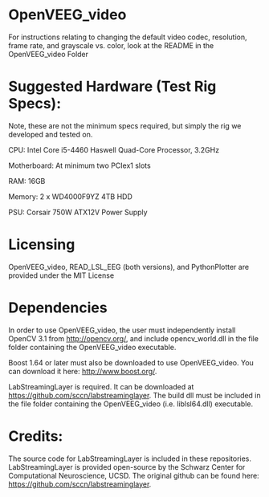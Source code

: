 # OpenVEEG_video
For instructions relating to changing the default video codec, resolution, frame rate, and grayscale vs. color, look at the README in the OpenVEEG_video Folder

# Suggested Hardware (Test Rig Specs):

Note, these are not the minimum specs required, but simply the rig we developed and tested on.

CPU: Intel Core i5-4460 Haswell Quad-Core Processor, 3.2GHz

Motherboard: At minimum two PCIex1 slots

RAM: 16GB

Memory: 2 x WD4000F9YZ 4TB HDD

PSU: Corsair 750W ATX12V Power Supply

# Licensing

OpenVEEG_video, READ_LSL_EEG (both versions), and PythonPlotter are provided under the MIT License

# Dependencies

In order to use OpenVEEG_video, the user must independently install OpenCV 3.1 from http://opencv.org/, and include opencv_world.dll in the file folder containing the OpenVEEG_video executable.

Boost 1.64 or later must also be downloaded to use OpenVEEG_video. You can download it here: http://www.boost.org/.

LabStreamingLayer is required. It can be downloaded at https://github.com/sccn/labstreaminglayer. The build dll must be included in the file folder containing the OpenVEEG_video (i.e. liblsl64.dll) executable.

# Credits:

The source code for LabStreamingLayer is included in these repositories. LabStreamingLayer is provided open-source by the Schwarz Center for Computational Neuroscience, UCSD. The original github can be found here: https://github.com/sccn/labstreaminglayer.